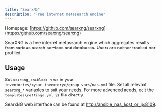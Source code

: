 ```yaml
---
title: "SearxNG"
description: "Free internet metasearch engine"
---
```


Homepage: [https://github.com/searxng/searxng](https://github.com/searxng/searxng)

SearXNG is a free internet metasearch engine which aggregates results from various search services and databases. Users are neither tracked nor profiled.

## Usage

Set `searxng_enabled: true` in your `inventories/<your_inventory>/group_vars/nas.yml` file. Set all relevant `searxng_*` variables to suit your needs. For more advenced needs, edit the `templates\settings.yml.j2` file directly.

SearxNG web interface can be found at [http://ansible_nas_host_or_ip:8109](http://ansible_nas_host_or_ip:8109).
